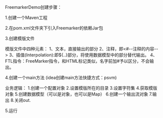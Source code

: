 FreemarkerDemo创建步骤：

1.创建一个Maven工程

2.在pom.xml文件夹下引入Freemarker的依赖Jar包

3.创建模版文件

模版文件中四种元素：
1、文本，直接输出的部分
2、注释，即<#--注释的内容-->
3、插值(Interpolation):即${..}部分，将使用数据模型中的部分替代输出。
4、FTL指令：FreeMarker指令，和HTML标记类似，名字前加#予以区分，不会输出。

4.创建一个main方法	(idea创建main方法快捷方式：psvm)

业务逻辑：
1.创建一个配置对象
2.设置模版所在的目录
3.设置字符集
4.获取模版对象
5.创建数据模型（可以是对象，也可以是Map）
6.创建一个输出流对象
7.输出
8.关闭out.

5.运行

